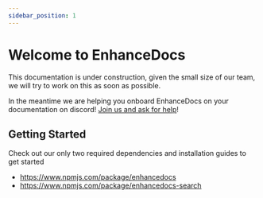 ```yaml
---
sidebar_position: 1
---
```


# Welcome to EnhanceDocs

This documentation is under construction, given the small size of our team, we will try to work on this as soon as possible.

In the meantime we are helping you onboard EnhanceDocs on your documentation on discord! [Join us and ask for help](https://discord.com/invite/RJCppmZGrk)!

## Getting Started

Check out our only two required dependencies and installation guides to get started

- https://www.npmjs.com/package/enhancedocs
- https://www.npmjs.com/package/enhancedocs-search
